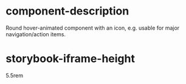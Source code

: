 # component-description
Round hover-animated component with an icon, e.g. usable for major navigation/action items.

# storybook-iframe-height
5.5rem
